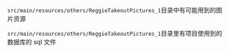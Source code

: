 `src/main/resources/others/ReggieTakeoutPictures_1`目录中有可能用到的图片资源

`src/main/resources/others/ReggieTakeoutPictures_1`目录里有项目使用到的数据库的 sql 文件